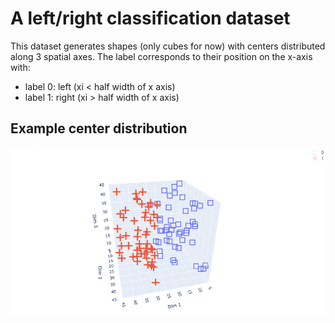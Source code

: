 # A left/right classification dataset

This dataset generates shapes (only cubes for now) with centers distributed along 3 spatial axes. The label corresponds to their position on the x-axis with: 
- label 0: left (xi < half width of x axis)
- label 1: right (xi > half width of x axis)

## Example center distribution

![Example center distribution](../leftright/leftright_cube_center_distribution.png)
